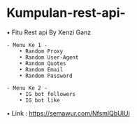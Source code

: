 # Kumpulan-rest-api-

• Fitu Rest api By Xenzi Ganz
```
- Menu Ke 1 -
    • Random Proxy
    • Random User-Agent
    • Random Quotes
    • Random Email
    • Random Password

- Menu Ke 2 -
    • IG bot followers
    • IG bot like
```

• Link : https://semawur.com/NfsmlQbUIUi
